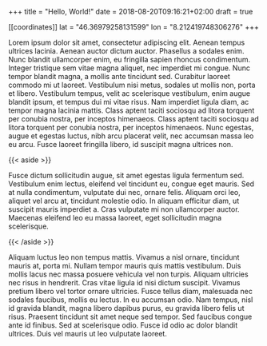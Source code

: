 +++
title = "Hello, World!"
date = 2018-08-20T09:16:21+02:00
draft = true

[[coordinates]]
lat = "46.36979258131599"
lon = "8.212419748306276"
+++

Lorem ipsum dolor sit amet, consectetur adipiscing elit. Aenean tempus ultrices lacinia. Aenean auctor dictum auctor. Phasellus a sodales enim. Nunc blandit ullamcorper enim, eu fringilla sapien rhoncus condimentum. Integer tristique sem vitae magna aliquet, nec imperdiet mi congue. Nunc tempor blandit magna, a mollis ante tincidunt sed. Curabitur laoreet commodo mi ut laoreet. Vestibulum nisi metus, sodales ut mollis non, porta et libero. Vestibulum tempus, velit ac scelerisque vestibulum, enim augue blandit ipsum, et tempus dui mi vitae risus. Nam imperdiet ligula diam, ac tempor magna lacinia mattis. Class aptent taciti sociosqu ad litora torquent per conubia nostra, per inceptos himenaeos. Class aptent taciti sociosqu ad litora torquent per conubia nostra, per inceptos himenaeos. Nunc egestas, augue et egestas luctus, nibh arcu placerat velit, nec accumsan massa leo eu arcu. Fusce laoreet fringilla libero, id suscipit magna ultrices non.

{{< aside >}}

Fusce dictum sollicitudin augue, sit amet egestas ligula fermentum sed. Vestibulum enim lectus, eleifend vel tincidunt eu, congue eget mauris. Sed at nulla condimentum, vulputate dui nec, ornare felis. Aliquam orci leo, aliquet vel arcu at, tincidunt molestie odio. In aliquam efficitur diam, ut suscipit mauris imperdiet a. Cras vulputate mi non ullamcorper auctor. Maecenas eleifend leo eu massa laoreet, eget sollicitudin magna scelerisque.

{{< /aside >}}

Aliquam luctus leo non tempus mattis. Vivamus a nisl ornare, tincidunt mauris at, porta mi. Nullam tempor mauris quis mattis vestibulum. Duis mollis lacus nec massa posuere vehicula vel non turpis. Aliquam ultricies nec risus in hendrerit. Cras vitae ligula id nisi dictum suscipit. Vivamus pretium libero vel tortor ornare ultricies. Fusce tellus diam, malesuada nec sodales faucibus, mollis eu lectus. In eu accumsan odio. Nam tempus, nisl id gravida blandit, magna libero dapibus purus, eu gravida libero felis ut risus. Praesent tincidunt sit amet neque sed tempor. Sed faucibus congue ante id finibus. Sed at scelerisque odio. Fusce id odio ac dolor blandit ultrices. Duis vel mauris ut leo vulputate laoreet.